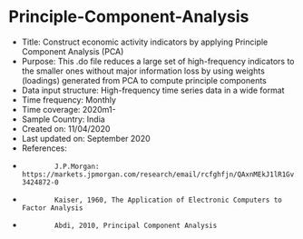 # Principle-Component-Analysis

   * Title: Construct economic activity indicators by applying Principle Component Analysis (PCA)
   * Purpose: This .do file reduces a large set of high-frequency indicators to the smaller ones without major information loss by using weights (loadings) generated from PCA to  compute principle components
   * Data input structure: High-frequency time series data in a wide format
   * Time frequency: Monthly
   * Time coverage: 2020m1-
   * Sample Country: India
   * Created on: 11/04/2020
   * Last updated on: September 2020
   * References: 
   *             J.P.Morgan: https://markets.jpmorgan.com/research/email/rcfghfjn/QAxnMEkJ1lR1GvcT9gLv0Q/GPS-3424872-0
   *             Kaiser, 1960, The Application of Electronic Computers to Factor Analysis
   *             Abdi, 2010, Principal Component Analysis
